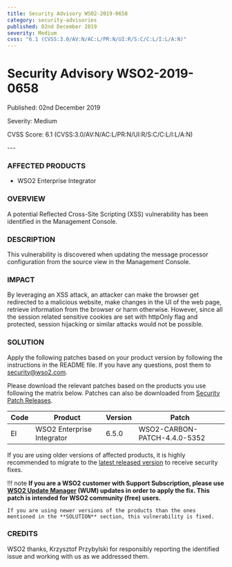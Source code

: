 ```yaml
---
title: Security Advisory WSO2-2019-0658
category: security-advisories
published: 02nd December 2019
severity: Medium
cvss: "6.1 (CVSS:3.0/AV:N/AC:L/PR:N/UI:R/S:C/C:L/I:L/A:N)"
---
```


# Security Advisory WSO2-2019-0658

<p class="doc-info">Published: 02nd December 2019</p>
<p class="doc-info">Severity: Medium</p>
<p class="doc-info">CVSS Score: 6.1 (CVSS:3.0/AV:N/AC:L/PR:N/UI:R/S:C/C:L/I:L/A:N)</p>
---

### AFFECTED PRODUCTS
* WSO2 Enterprise Integrator


### OVERVIEW
A potential Reflected Cross-Site Scripting (XSS) vulnerability has been identified in the Management Console.


### DESCRIPTION
This vulnerability is discovered when updating the message processor configuration from the source view in the Management Console.


### IMPACT
By leveraging an XSS attack, an attacker can make the browser get redirected to a malicious website, make changes in the UI of the web page, retrieve information from the browser or harm otherwise. However, since all the session related sensitive cookies are set with httpOnly flag and protected, session hijacking or similar attacks would not be possible.


### SOLUTION
Apply the following patches based on your product version by following the instructions in the README file. If you have any questions, post them to <security@wso2.com>.

Please download the relevant patches based on the products you use following the matrix below. Patches can also be downloaded from [Security Patch Releases](https://wso2.com/security-patch-releases/).


| **Code** | **Product**                | **Version** | **Patch**                    |
| -------- | -------------------------- | ----------- | ---------------------------- |
| EI       | WSO2 Enterprise Integrator | 6.5.0       | WSO2-CARBON-PATCH-4.4.0-5352 |


If you are using older versions of affected products, it is highly recommended to migrate to the [latest released version](https://wso2.com/products/carbon/release-matrix/) to receive security fixes.

!!! note
    **If you are a WSO2 customer with Support Subscription, please use [WSO2 Update Manager](https://wso2.com/updates/wum) (WUM) updates in order to apply the fix. This patch is intended for WSO2 community (free) users.**

    If you are using newer versions of the products than the ones mentioned in the **SOLUTION** section, this vulnerability is fixed.


### CREDITS
WSO2 thanks, Krzysztof Przybylski for responsibly reporting the identified issue and working with us as we addressed them.
